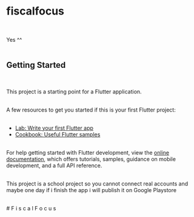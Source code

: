 # fiscalfocus<br />
&nbsp;<br />

Yes ^^<br />
&nbsp;<br />

## Getting Started<br />
&nbsp;<br />

This project is a starting point for a Flutter application.<br />
&nbsp;<br />

A few resources to get you started if this is your first Flutter project:<br />
&nbsp;<br />

- [Lab: Write your first Flutter app](https://docs.flutter.dev/get-started/codelab)<br />
- [Cookbook: Useful Flutter samples](https://docs.flutter.dev/cookbook)<br />
&nbsp;<br />

For help getting started with Flutter development, view the
[online documentation](https://docs.flutter.dev/), which offers tutorials,
samples, guidance on mobile development, and a full API reference.<br />
&nbsp;<br />

This project is a school project so you cannot connect real accounts and maybe one day if i finish the app i will publish it on Google Playstore <br />
&nbsp;<br />

#   F&nbsp; i &nbsp;s&nbsp; c&nbsp; a&nbsp; l&nbsp; F&nbsp; o&nbsp; c&nbsp; u&nbsp; s 
 
 
